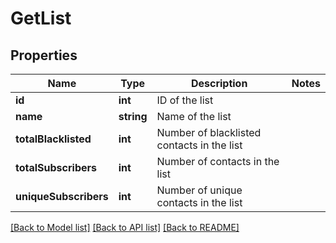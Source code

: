 # GetList

## Properties
Name | Type | Description | Notes
------------ | ------------- | ------------- | -------------
**id** | **int** | ID of the list | 
**name** | **string** | Name of the list | 
**totalBlacklisted** | **int** | Number of blacklisted contacts in the list | 
**totalSubscribers** | **int** | Number of contacts in the list | 
**uniqueSubscribers** | **int** | Number of unique contacts in the list | 

[[Back to Model list]](../../README.md#documentation-for-models) [[Back to API list]](../../README.md#documentation-for-api-endpoints) [[Back to README]](../../README.md)


